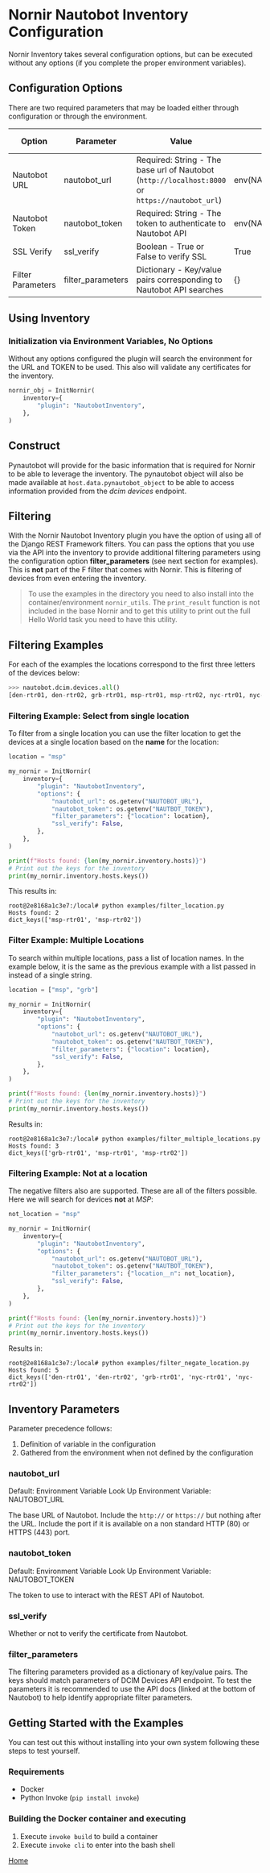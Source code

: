 # Nornir Nautobot Inventory Configuration

Nornir Inventory takes several configuration options, but can be executed without any options (if you complete the proper environment variables).  

## Configuration Options

There are two required parameters that may be loaded either through configuration or through the environment. 

| Option            | Parameter         | Value                                                                                           | Default             | Environment Variable |
| ----------------- | ----------------- | ----------------------------------------------------------------------------------------------- | ------------------- | -------------------- |
| Nautobot URL      | nautobot_url      | Required: String - The base url of Nautobot (`http://localhost:8000` or `https://nautobot_url`) | env(NAUTOBOT_URL)   | NAUTOBOT_URL         |
| Nautobot Token    | nautobot_token    | Required: String - The token to authenticate to Nautobot API                                    | env(NAUTOBOT_TOKEN) | NAUTOBOT_TOKEN       |
| SSL Verify        | ssl_verify        | Boolean - True or False to verify SSL                                                           | True                |                      |
| Filter Parameters | filter_parameters | Dictionary - Key/value pairs corresponding to Nautobot API searches                             | {}                  |                      |

## Using Inventory

### Initialization via Environment Variables, No Options

Without any options configured the plugin will search the environment for the URL and TOKEN to be used. This also will validate any certificates for the inventory.

```python
nornir_obj = InitNornir(
    inventory={
        "plugin": "NautobotInventory",
    },
)
```

## Construct

Pynautobot will provide for the basic information that is required for Nornir to be able to leverage the inventory. The pynautobot object will also be made available at `host.data.pynautobot_object` to be able to access information provided from the _dcim devices_ endpoint.

## Filtering

With the Nornir Nautobot Inventory plugin you have the option of using all of the Django REST Framework filters. You can pass the options that you use via the API into the inventory to provide additional filtering parameters using the configuration option **filter_parameters** (see next section for examples). This is **not** part of the F filter that comes with Nornir. This is filtering of devices from even entering the inventory.  

> To use the examples in the directory you need to also install into the container/environment `nornir_utils`. The `print_result` function is not included in the base Nornir and to get this utility to print out the full Hello World task you need to have this utility.

## Filtering Examples

For each of the examples the locations correspond to the first three letters of the devices below:

```python
>>> nautobot.dcim.devices.all()
[den-rtr01, den-rtr02, grb-rtr01, msp-rtr01, msp-rtr02, nyc-rtr01, nyc-rtr02]
```

### Filtering Example: Select from single location

To filter from a single location you can use the filter location to get the devices at a single location based on the **name** for the location:

```python
location = "msp"

my_nornir = InitNornir(
    inventory={
        "plugin": "NautobotInventory",
        "options": {
            "nautobot_url": os.getenv("NAUTOBOT_URL"),
            "nautobot_token": os.getenv("NAUTBOT_TOKEN"),
            "filter_parameters": {"location": location},
            "ssl_verify": False,
        },
    },
)

print(f"Hosts found: {len(my_nornir.inventory.hosts)}")
# Print out the keys for the inventory
print(my_nornir.inventory.hosts.keys())
```

This results in:

```
root@2e8168a1c3e7:/local# python examples/filter_location.py 
Hosts found: 2
dict_keys(['msp-rtr01', 'msp-rtr02'])
```


### Filter Example: Multiple Locations

To search within multiple locations, pass a list of location names. In the example below, it is the same as the previous example with a list passed in instead of a single string.

```python
location = ["msp", "grb"]

my_nornir = InitNornir(
    inventory={
        "plugin": "NautobotInventory",
        "options": {
            "nautobot_url": os.getenv("NAUTOBOT_URL"),
            "nautobot_token": os.getenv("NAUTBOT_TOKEN"),
            "filter_parameters": {"location": location},
            "ssl_verify": False,
        },
    },
)

print(f"Hosts found: {len(my_nornir.inventory.hosts)}")
# Print out the keys for the inventory
print(my_nornir.inventory.hosts.keys())
```

Results in:

```
root@2e8168a1c3e7:/local# python examples/filter_multiple_locations.py 
Hosts found: 3
dict_keys(['grb-rtr01', 'msp-rtr01', 'msp-rtr02'])
```

### Filtering Example: Not at a location

The negative filters also are supported. These are all of the filters possible. Here we will search for devices **not** at _MSP_:

```python
not_location = "msp"

my_nornir = InitNornir(
    inventory={
        "plugin": "NautobotInventory",
        "options": {
            "nautobot_url": os.getenv("NAUTOBOT_URL"),
            "nautobot_token": os.getenv("NAUTBOT_TOKEN"),
            "filter_parameters": {"location__n": not_location},
            "ssl_verify": False,
        },
    },
)

print(f"Hosts found: {len(my_nornir.inventory.hosts)}")
# Print out the keys for the inventory
print(my_nornir.inventory.hosts.keys())
```

Results in:

```
root@2e8168a1c3e7:/local# python examples/filter_negate_location.py 
Hosts found: 5
dict_keys(['den-rtr01', 'den-rtr02', 'grb-rtr01', 'nyc-rtr01', 'nyc-rtr02'])
```

## Inventory Parameters

Parameter precedence follows:

1. Definition of variable in the configuration
2. Gathered from the environment when not defined by the configuration

### nautobot_url

Default: Environment Variable Look Up
Environment Variable: NAUTOBOT_URL

The base URL of Nautobot. Include the `http://` or `https://` but nothing after the URL. Include the port if it is available on a non standard HTTP (80) or HTTPS (443) port.

### nautobot_token

Default: Environment Variable Look Up
Environment Variable: NAUTOBOT_TOKEN

The token to use to interact with the REST API of Nautobot.

### ssl_verify

Whether or not to verify the certificate from Nautobot.

### filter_parameters

The filtering parameters provided as a dictionary of key/value pairs. The keys should match parameters of DCIM Devices API endpoint. To test the parameters it is recommended to use the API docs (linked at the bottom of Nautobot) to help identify appropriate filter parameters.

## Getting Started with the Examples

You can test out this without installing into your own system following these steps to test yourself. 

### Requirements

* Docker
* Python Invoke (`pip install invoke`)

### Building the Docker container and executing

1. Execute `invoke build` to build a container
2. Execute `invoke cli` to enter into the bash shell

[Home](../index.md)